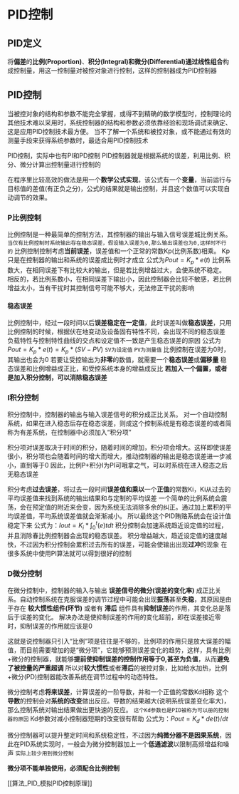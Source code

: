 # PID控制
## PID定义
将**偏差**的**比例(Proportion)**、**积分(Integral)**和**微分(Differential)**通过**线性组合**构成控制量，用这一控制量对被控对象进行控制，这样的控制器成为PID控制器
## PID控制
当被控对象的结构和参数不能完全掌握，或得不到精确的数学模型时，控制理论的其他技术难以采用时，系统控制器的结构和参数必须依靠经验和现场调试来确定、这是应用PID控制技术最方便。
当不了解一个系统和被控对象，或不能通过有效的测量手段来获得系统参数时，最适合用PID控制技术

PID控制，实际中也有PI和PD控制
PID控制器就是根据系统的误差，利用比例、积分、微分计算出控制量进行控制的

在程序里比较高效的做法是用一个**数学公式实现**，该公式有一个**变量**，当前运行与目标值的差值(有正负之分)，公式的结果就是输出控制，并且这个数值可以实现自动调节的效果。

### P比例控制
比例控制是一种最简单的控制方法，其控制器的输出与输入信号误差城比例关系。
`当仅有比例控制时系统输出存在稳态误差，假设输入误差为0,那么输出误差也为0,这样时不行的`
比例控制控制考虑**当前误差**，误差值和一个正常的常数Kp(比例系数)相乘。
Kp只是在控制器的输出和系统的误差成比例时才成立
公式为$Pout = K_p*e(t)$
比例系数大，在相同误差下有比较大的输出，但是若比例增益过大，会使系统不稳定。
相反的，若比例系数小，在相同误差下输出小，因此控制器会比较不敏感，若比例增益太小，当有干扰时其控制信号可能不够大，无法修正干扰的影响



#### 稳态误差
比例控制中，经过一段时间以后**误差稳定在一定值**，此时误差叫做**稳态误差**，只用比例控制的时候，根据伏在地变动及设备固有特性不同，会出现不同的稳态误差
负载特性与控制特性曲线的交点和设定值不一致是产生稳态误差的原因
公式为$Pout = K_p*e(t) = K_p*(SV-PV)$
`SV为设定值`
`PV为测量值`
比例控制在误差为0时，其输出也会为0
若要让受控输出为**非零**的数值，就需要一个**稳态误差**或**偏移量**
稳态误差和比例增益成正比，和受控系统本身的增益成反比
**若加入一个偏置，或者是加入积分控制，可以消除稳态误差**

### I积分控制
积分控制中，控制器的输出与输入误差信号的积分成正比关系。
对一个自动控制系统，如果在进入稳态后存在稳态误差，则成这个控制系统是有稳态误差的或者简称为有差系统，在控制器中必须加入“积分项”

积分项对误差取决于时间的积分，随着时间的增加，积分项会增大。这样即使误差很小，积分项也会随着时间的增大而增大，推动控制器的输出是稳态误差进一步减小，直到等于0
因此，比例P+积分I为PI可哦拿之气，可以时系统在进入稳态之后无稳态误差

积分考虑**过去误差**，将过去一段时间**误差值和乘以**一个**正值**的常数Ki，Ki从过去的平均误差值来找到系统的输出结果和与定制的平均误差
一个简单的比例系统会震荡，会在预定值的附近来会变，因为系统无法消除多余的纠正。通过加上累积的平均误差值，平均系统误差值就会渐渐减小。
所以最终这个PID贿赂系统会在设计值稳定下来
公式为：$Iout = K_i * \int_0^t (e)tdt$
积分控制会加速系统趋近设定值的过程，并且消除春比例控制器会出现的稳态误差。
积分增益越大，趋近设定值的速度越快，不过因为积分控制会累积过去所有的误差，可能会使输出出现**过冲**的现象
在很多系统中使用PI算法就可以得到很好的控制

### D微分控制
在微分控制中，控制器的输入与输出 **误差信号的微分(误差的变化率)** 成正比关系。自动控制系统在克服误差的调节过程中可能会出现**振荡**甚至**失稳**，其原因是由于存在 **较大惯性组件(环节)** 或者有 **滞后** 组件具有**抑制误差**的作用，其变化总是落后于误差的变化。
解决办法是使抑制误差的作用的变化超前，即在误差接近零时，抑制误差的作用就应该是0

这就是说控制器只引入“比例”项是往往是不够的，比例项的作用只是放大误差的幅值，而目前需要增加的是“微分项”，它能够预测误差变化的趋势，这样，具有比例+微分的控制器，就能够**提前使抑制误差的控制作用等于0,甚至为负值**，从而**避免了被控量的严重超调**
所以对**较大惯性**或者**滞后**的被控对象，比如给水加热，比例+微分(PD)控制器能改善系统在调节过程中的动态特性。

微分控制考虑**将来误差**，计算误差的一阶导数，并和一个正值的常数Kd相称
这个**导数**的控制会对**系统的改变**做出反应。导数的结果越大(说明系统误差变化率大)，那么控制系统对输出结果做出更快速的反应。
`这个Kd参数也是PID被称为可以册的控制器的原因`
Kd参数对减小控制器短期的改变很有帮助
公式为：$Pout = K_d * de(t)/dt$

微分控制器可以提升整定时间和系统稳定性，不过因为**纯微分器不是因果系统**，因此在PID系统实现时，一般会为微分控制器加上一个**低通滤波**以限制高频增益和噪声
`实际上较少用到微分控制`

**微分项不能单独使用，必须配合比例控制**

[[算法_PID_模拟PID控制原理]]